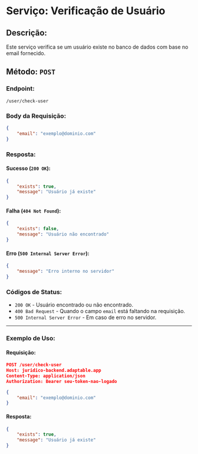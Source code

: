 
# Serviço: Verificação de Usuário

## Descrição:
Este serviço verifica se um usuário existe no banco de dados com base no email fornecido.

## Método: `POST`

### Endpoint:
`/user/check-user`

### Body da Requisição:
```json
{
    "email": "exemplo@dominio.com"
}
```

### Resposta:
#### Sucesso (`200 OK`):
```json
{
    "exists": true,
    "message": "Usuário já existe"
}
```

#### Falha (`404 Not Found`):
```json
{
    "exists": false,
    "message": "Usuário não encontrado"
}
```

#### Erro (`500 Internal Server Error`):
```json
{
    "message": "Erro interno no servidor"
}
```

### Códigos de Status:
- `200 OK` - Usuário encontrado ou não encontrado.
- `400 Bad Request` - Quando o campo `email` está faltando na requisição.
- `500 Internal Server Error` - Em caso de erro no servidor.

---

### Exemplo de Uso:

#### Requisição:
```json
POST /user/check-user
Host: juridico-backend.adaptable.app
Content-Type: application/json
Authorization: Bearer seu-token-nao-logado

{
    "email": "exemplo@dominio.com"
}
```

#### Resposta:
```json
{
    "exists": true,
    "message": "Usuário já existe"
}
```
